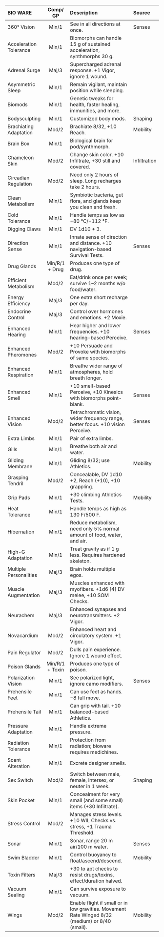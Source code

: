 |BIO WARE                           | Comp/<wbr>GP          | Description                                                                                               | Source        |
| :-------------------------------- | :----------:          | :----------------------------------------------------------------------                                   |:------------- |
| 360° Vision                       |    Min/1              | See in all directions at once.                                                                            |    Senses     |
| Acceleration Tolerance            |    Min/1              | Biomorphs can handle 15 g of sustained acceleration, synthmorphs 30 g.                                    |               |
| Adrenal Surge                     |    Maj/3              | Supercharged adrenal response. +1 Vigor, ignore 1 wound.                                                  |               |
| Asymmetric Sleep                  |    Min/1              | Remain vigilant, maintain position while sleeping.                                                        |               |
| Biomods                           |    Min/1              | Genetic tweaks for health, faster healing, immunities, and more.                                          |               |
| Bodysculpting                     |    Min/1              | Customized body mods.                                                                                     |   Shaping     |
| Brachiating Adaptation            |    Mod/2              | Brachiate 8/32, +10 Reach.                                                                                |   Mobility    |
| Brain Box                         |    Min/1              | Biological brain for pod/synthmorph.                                                                      |               |
| Chameleon Skin                    |    Mod/2              | Change skin color. +10 Infiltrate, +30 still and covered.                                                 | Infiltration  |
| Circadian Regulation              |    Mod/2              | Need only 2 hours of sleep. Long recharges take 2 hours.                                                  |               |
| Clean Metabolism                  |    Min/1              | Symbiotic bacteria, gut flora, and glands keep you clean and fresh.                                       |               |
| Cold Tolerance                    |    Min/1              | Handle temps as low as −80&nbsp;°C/−112&nbsp;°F.                                                          |               |
| Digging Claws                     |    Min/1              | DV 1d10 + 3.                                                                                              |               |
| Direction Sense                   |    Min/1              | Innate sense of direction and distance. +10 navigation-based Survival Tests.                              |    Senses     |
| Drug Glands                       |  Min/R/1 + Drug       | Produces one type of drug.                                                                                |               |
| Efficient Metabolism              |    Mod/2              | Eat/drink once per week; survive 1–2 months w/o food/water.                                               |               |
| Energy Efficiency                 |    Maj/3              | One extra short recharge per day.                                                                         |               |
| Endocrine Control                 |    Maj/3              | Control over hormones and emotions. +2 Moxie.                                                             |               |
| Enhanced Hearing                  |    Min/1              | Hear higher and lower frequencies. +10 hearing-based Perceive.                                            |    Senses     |
| Enhanced Pheromones               |    Mod/2              | +10 Persuade and Provoke with biomorphs of same species.                                                  |               |
| Enhanced Respiration              |    Min/1              | Breathe wider range of atmospheres, hold breath longer.                                                   |               |
| Enhanced Smell                    |    Min/1              | +10 smell-based Perceive, +10 Kinesics with biomorphs point-blank.                                        |    Senses     |
| Enhanced Vision                   |    Mod/2              | Tetrachromatic vision, wider frequency range, better focus. +10 vision Perceive.                          |    Senses     |
| Extra Limbs                       |    Min/1              | Pair of extra limbs.                                                                                      |               |
| Gills                             |    Min/1              | Breathe both air and water.                                                                               |               |
| Gliding Membrane                  |    Min/1              | Gliding 8/32; use Athletics.                                                                              |   Mobility    |
| Grasping Tendril                  |    Mod/2              | Concealable, DV 1d10 +2, Reach (+10), +10 grappling.                                                      |               |
| Grip Pads                         |    Min/1              | +30 climbing Athletics Tests.                                                                             |   Mobility    |
| Heat Tolerance                    |    Min/1              | Handle temps as high as 130 F/500 F.                                                                      |               |
| Hibernation                       |    Min/1              | Reduce metabolism, need only 5% normal amount of food, water, and air.                                    |               | 
| High-G Adaptation                 |    Min/1              | Treat gravity as if 1&nbsp;g less. Requires hardened skeleton.                                            |               |
| Multiple Personalities            |    Maj/3              | Brain holds multiple egos.                                                                                |               |
| Muscle Augmentation               |    Maj/3              | Muscles enhanced with myofibers. +1d6&nbsp;\[4\]&nbsp;DV melee, +10&nbsp;SOM Checks.                      |               |
| Neurachem                         |    Maj/3              | Enhanced synapses and neurotransmitters. +2 Vigor.                                                        |               |
| Novacardium                       |    Mod/2              | Enhanced heart and circulatory system. +1 Vigor.                                                          |               |
| Pain Regulator                    |    Mod/2              | Dulls pain experience. Ignore 1 wound effect.                                                             |               |
| Poison Glands                     |   Min/R/1 + Toxin     | Produces one type of poison.                                                                              |               |
| Polarization Vision               |    Min/1              | See polarized light, ignore camo modifiers.                                                               |    Senses     |
| Prehensile Feet                   |    Min/1              | Can use feet as hands. −8 full move.                                                                      |               |
| Prehensile Tail                   |    Min/1              | Can grip with tail. +10 balanced-based Athletics.                                                         |               |
| Pressure Adaptation               |    Min/1              | Handle extreme pressure.                                                                                  |               |
| Radiation Tolerance               |    Min/1              | Protection from radiation; bioware requires medichines.                                                   |               |
| Scent Alteration                  |    Min/1              | Excrete designer smells.                                                                                  |               |
| Sex Switch                        |    Mod/2              | Switch between male, female, intersex, or neuter in 1 week.                                               |   Shaping     |
| Skin Pocket                       |    Min/1              | Concealment for very small (and some small) items (+30 Infiltrate).                                       |               |
| Stress Control                    |    Mod/2              | Manages stress levels. +10&nbsp;WIL Checks vs. stress, +1 Trauma Threshold.                               |               |
| Sonar                             |    Min/1              | Sonar, range 20&nbsp;m air/100&nbsp;m water.                                                              |    Senses     |
| Swim Bladder                      |    Min/1              | Control buoyancy to float/ascend/descend.                                                                 |   Mobility    |
| Toxin Filters                     |    Maj/3              | +30 to apt checks to resist drugs/toxins, effect/duration halved.                                         |               |
| Vacuum Sealing                    |    Min/1              | Can survive exposure to vacuum.                                                                           |               |
| Wings                             |    Mod/2              | Enable flight if small or in low gravities. Movement Rate Winged 8/32 (medium) or 8/40 (small).           |   Mobility    |



